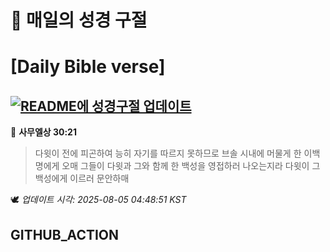 # 🙏 매일의 성경 구절
# [Daily Bible verse]
## [![README에 성경구절 업데이트](https://github.com/DONGSUKA/first_test/actions/workflows/update-readme-bible.yml/badge.svg)](https://github.com/DONGSUKA/first_test/actions/workflows/update-readme-bible.yml)
<!-- START_BIBLE_VERSE -->
📖 **사무엘상 30:21**
> 다윗이 전에 피곤하여 능히 자기를 따르지 못하므로 브솔 시내에 머물게 한 이백 명에게 오매 그들이 다윗과 그와 함께 한 백성을 영접하러 나오는지라 다윗이 그 백성에게 이르러 문안하매

🕊️ _업데이트 시각: 2025-08-05 04:48:51 KST_
  <!-- END_BIBLE_VERSE -->
## GITHUB_ACTION
